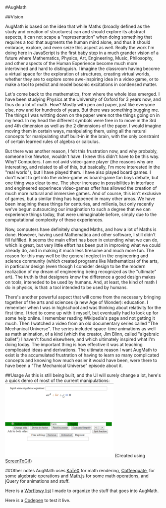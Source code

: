#AugMath

##Vision

AugMath is based on the idea that while Maths (broadly defined as the study and creation of structures) can and should explore its abstract aspects, it can not scape a "representation" when doing something that requires a tool that augments the human mind alone, and thus it should embrace, explore, and even seize this aspect as well. Really the work I'm doing here in JavaScript is the first baby step in a much grander vision of a future where Mathematics, Physics, Art, Engineering, Music, Philosophy, and other aspects of the Human Experience  become much more intertwined and hard to distinguish. I imagine the classroom having become a virtual space for the exploration of structures, creating virtual worlds, whether they are to explore some awe-inspiring idea in a video game, or to make a tool to predict and model bosonic excitations in condensed matter.

Let's come back to the mathematics, from where the whole idea emerged. I have been studying Physics at the University of Oxford for 3 years now, and thus do a lot of math. How? Mostly with pen and paper, just like everyone else, now and for hundreds of years. But there was something bugging me. The things I was writting down on the paper were not the things going on in my head. In my head the different symbols were free in to move in the 3rd and 4th dimension as well as the 2 dimensions of the paper. I would imagine moving them in certain ways, manipulating them, using all the natural concepts for manipulating stuff built-in in the brain, with the only constraint of certain learned rules of algebra or calculus.

But there was another reason, I felt this frustration now, and why probably, someone like Newton, wouldn't have: I knew this didn't have to be this way. Why? Computers. I am not avid video-game player (the reasons why are interesting, and related to all of this, but basically, I'm more interested in the "real world"), but I have played them. I have also played board games. I don't want to get into the video-game vs board-game fan boys debate, but one thing was clear to me. The sheer increase in possibilities in interface and engineered experinece video-games offer has allowed the creation of much more natural and immersive games. And of course, this isn't exclusive of games, but a similar thing has happened in many other areas. We have been imagining these things for centuries, and millenia, but only recently we've begun outsourcing our imagination to such a degree that we can experience things today, that were unimaginable before, simply due to the computational complexity of these experiences.

Now, computers have definitely changed Maths, and how a lot of Maths is done. However, having used Mathematica and other software, I still didn't fill fulfilled. It seems the main effort has been in extending what we can do, which is great, but very little effort has been put in improving what we could already do, and in making it much less tiresome and much more fun. The reason for this may well be the general neglect in the engineering and science community (which created programs like Mathematica) of the arts, in particular design (even though I consider design to be the modern realization of my dream of engineering being recognized as the "ultimate" art). The truth is that designers know the difference a good design makes on tools, inteneded to be used by humans. And, at least, the kind of math I do in physics, is that: a tool intended to be used by humans.

There's another powerful aspect that will come from the necessary bringing together of the arts and sciences (a new Age of Wonder): education. I remember when I was in highschool and was thinking about relativity for the first time. I tried to come up with it myself, but eventually had to look up for some help online. I remember reading Wikipedia's page and not getting it much. Then I watched a video from an old documentary series called "The Mechanical Universe". The series included space-time animations as well as math animation, of a kind (which the creator, Jim Blinn, called "algebraic ballet") I haven't found elsewhere, and which ultimately inspired what I'm doing today. The important thing is how effective it was at teaching complicated ideas and derivations. The ultimate reason I want AugMath to exist is the accumulated frustration of having to learn so many complicated concepts and knowing how much easier it would have been, were there to have been a "The Mechanical Universe" episode about it.

##Usage
As this is still being built, and the UI will surely change a lot, here's a quick demo of most of the current manipulations:
</br>
<img src="proving_quad_formula.gif" width="350" alt="Proof of Quadratic Formula"> (Created using [ScreenToGif](https://screentogif.codeplex.com/))

##Other notes
AugMath uses [KaTeX](https://khan.github.io/KaTeX/) for math rendering, [Coffeequate](http://coffeequate.readthedocs.org/en/latest/), for some algebraic operations and [Math.js](http://mathjs.org/) for some math operations, and jQuery for animations and stuff.

Here is a [Worflowy list](https://workflowy.com/s/ukTBnrjxEE) I made to organize the stuff that goes into AugMath. 

Here is a [Codepen](http://codepen.io/guillefix/full/xGWQPJ/) to test it live.